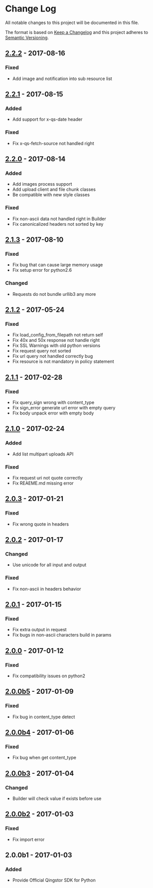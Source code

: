 # Change Log

All notable changes to this project will be documented in this file.

The format is based on [Keep a Changelog](http://keepachangelog.com/) and this project adheres to [Semantic Versioning](http://semver.org/).

## [2.2.2] - 2017-08-16

### Fixed

- Add image and notification into sub resource list

## [2.2.1] - 2017-08-15

### Added

- Add support for x-qs-date header

### Fixed

- Fix x-qs-fetch-source not handled right

## [2.2.0] - 2017-08-14

### Added

- Add images process support
- Add upload client and file chunk classes
- Be compatible with new style classes

### Fixed

- Fix non-ascii data not handled right in Builder
- Fix canonicalized headers not sorted by key

## [2.1.3] - 2017-08-10

### Fixed

- Fix bug that can cause large memory usage
- Fix setup error for python2.6

### Changed

- Requests do not bundle urllib3 any more

## [2.1.2] - 2017-05-24

### Fixed

- Fix load_config_from_filepath not return self
- Fix 40x and 50x response not handle right
- Fix SSL Warnings with old python versions
- Fix request query not sorted
- Fix url query not handled correctly bug
- Fix resource is not mandatory in policy statement

## [2.1.1] - 2017-02-28

### Fixed

- Fix query_sign wrong with content_type
- Fix sign_error generate url error with empty query
- Fix body unpack error with empty body

## [2.1.0] - 2017-02-24

### Added

- Add list multipart uploads API

### Fixed

- Fix request uri not quote correctly
- Fix REAEME.md missing error

## [2.0.3] - 2017-01-21

### Fixed

- Fix wrong quote in headers

## [2.0.2] - 2017-01-17

### Changed

- Use unicode for all input and output

### Fixed

- Fix non-ascii in headers behavior

## [2.0.1] - 2017-01-15

### Fixed

- Fix extra output in request
- Fix bugs in non-ascii characters build in params

## [2.0.0] - 2017-01-12

### Fixed

- Fix compatibility issues on python2

## [2.0.0b5] - 2017-01-09

### Fixed

- Fix bug in content_type detect

## [2.0.0b4] - 2017-01-06

### Fixed

- Fix bug when get content_type

## [2.0.0b3] - 2017-01-04

### Changed

- Builder will check value if exists before use

## [2.0.0b2] - 2017-01-03

### Fixed

- Fix import error

## 2.0.0b1 - 2017-01-03

### Added

- Provide Official Qingstor SDK for Python

[2.2.2]: https://github.com/yunify/qingstor-sdk-python/compare/2.2.1...2.2.2
[2.2.1]: https://github.com/yunify/qingstor-sdk-python/compare/2.2.0...2.2.1
[2.2.0]: https://github.com/yunify/qingstor-sdk-python/compare/2.1.3...2.2.0
[2.1.3]: https://github.com/yunify/qingstor-sdk-python/compare/2.1.2...2.1.3
[2.1.2]: https://github.com/yunify/qingstor-sdk-python/compare/2.1.1...2.1.2
[2.1.1]: https://github.com/yunify/qingstor-sdk-python/compare/2.1.0...2.1.1
[2.1.0]: https://github.com/yunify/qingstor-sdk-python/compare/2.0.3...2.1.0
[2.0.3]: https://github.com/yunify/qingstor-sdk-python/compare/2.0.2...2.0.3
[2.0.2]: https://github.com/yunify/qingstor-sdk-python/compare/2.0.1...2.0.2
[2.0.1]: https://github.com/yunify/qingstor-sdk-python/compare/2.0.0...2.0.1
[2.0.0]: https://github.com/yunify/qingstor-sdk-python/compare/2.0.0b5...2.0.0
[2.0.0b5]: https://github.com/yunify/qingstor-sdk-python/compare/2.0.0b4...2.0.0b5
[2.0.0b4]: https://github.com/yunify/qingstor-sdk-python/compare/2.0.0b3...2.0.0b4
[2.0.0b3]: https://github.com/yunify/qingstor-sdk-python/compare/2.0.0b2...2.0.0b3
[2.0.0b2]: https://github.com/yunify/qingstor-sdk-python/compare/2.0.0b1...2.0.0b2

